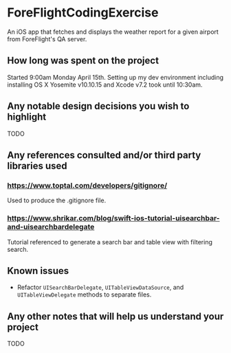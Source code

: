 # ForeFlightCodingExercise
An iOS app that fetches and displays the weather report for a given airport from ForeFlight's QA server.

## How long was spent on the project

Started 9:00am Monday April 15th. Setting up my dev environment including installing OS X Yosemite v10.10.15 and Xcode v7.2 took until 10:30am.

## Any notable design decisions you wish to highlight

TODO

## Any references consulted and/or third party libraries used

### https://www.toptal.com/developers/gitignore/

Used to produce the .gitignore file.

### https://www.shrikar.com/blog/swift-ios-tutorial-uisearchbar-and-uisearchbardelegate

Tutorial referenced to generate a search bar and table view with filtering search.

## Known issues

- Refactor `UISearchBarDelegate`, `UITableViewDataSource`, and `UITableViewDelegate` methods to separate files.

## Any other notes that will help us understand your project

TODO
